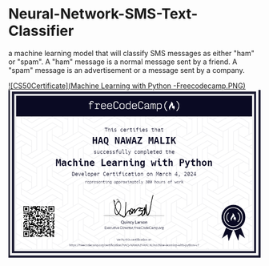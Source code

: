 # Neural-Network-SMS-Text-Classifier
a machine learning model that will classify SMS messages as either "ham" or "spam". A "ham" message is a normal message sent by a friend. A "spam" message is an advertisement or a message sent by a company.


[![CS50Certificate](Machine Learning with Python -Freecodecamp.PNG)](https://freecodecamp.org/certification/HAQ-NAWAZ-MALIK/machine-learning-with-python-v7)
![Certificate!](MachineLearningwithPython-Freecodecamp.PNG)
